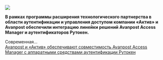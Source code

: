 <!--2025-04-02 13:48:56-->
<div class="yb">
  <div class="rss smaller1 habr"><img src="https://habrastorage.org/getpro/habr/upload_files/3f7/041/ce7/3f7041ce7f8ead0857c0ec119ffd4603.jpg" /><p><strong>В рамках программы расширения технологического партнерства в области аутентификации и управления доступом компании «Актив» и Avanpost обеспечили интеграцию линейки решений Avanpost Access Manager и аутентификаторов Рутокен.</strong></p><p>Современная... <br><a class="light" href="https://habr.com/ru/companies/aktiv-company/news/896882/?utm_source=habrahabr&utm_medium=rss&utm_campaign=896882">Avanpost и «Актив» обеспечивают совместимость Avanpost Access Manager с аппаратными средствами аутентификации Рутокен</a></div>
</div>
